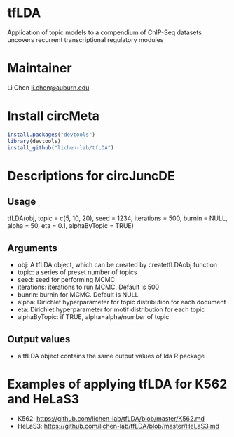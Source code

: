 # tfLDA
Application of topic models to a compendium of ChIP-Seq datasets uncovers recurrent transcriptional regulatory modules


# Maintainer
Li Chen <li.chen@auburn.edu>


# Install circMeta
```r
install.packages("devtools")
library(devtools)
install_github("lichen-lab/tfLDA")
```


# Descriptions for circJuncDE

## Usage
tfLDA(obj, topic = c(5, 10, 20), seed = 1234, iterations = 500, 
    burnin = NULL, alpha = 50, eta = 0.1, alphaByTopic = TRUE)

## Arguments
*  obj: A tfLDA object, which can be created by createtfLDAobj function
*  topic: a series of preset number of topics
*  seed: seed for performing MCMC
*  iterations: iterations to run MCMC. Default is 500
*  bunrin: burnin for MCMC. Default is NULL
*  alpha: Dirichlet hyperparameter for topic distribution for each document
*  eta: Dirichlet hyperparameter for motif distribution for each topic
*  alphaByTopic: if TRUE, alpha=alpha/number of topic

                 
                
## Output values
* a tfLDA object contains the same output values of lda R package

# Examples of applying tfLDA for K562 and HeLaS3 

* K562:    https://github.com/lichen-lab/tfLDA/blob/master/K562.md
* HeLaS3:  https://github.com/lichen-lab/tfLDA/blob/master/HeLaS3.md



